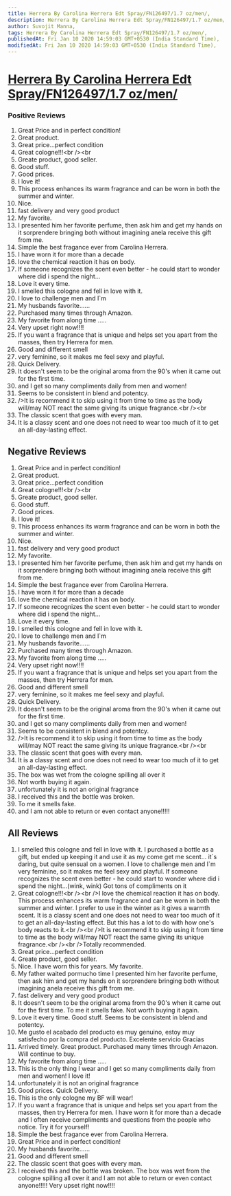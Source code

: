 ```yaml
---
title: Herrera By Carolina Herrera Edt Spray/FN126497/1.7 oz/men/,
description: Herrera By Carolina Herrera Edt Spray/FN126497/1.7 oz/men/,
author: Suvojit Manna,
tags: Herrera By Carolina Herrera Edt Spray/FN126497/1.7 oz/men/,
publishedAt: Fri Jan 10 2020 14:59:03 GMT+0530 (India Standard Time),
modifiedAt: Fri Jan 10 2020 14:59:03 GMT+0530 (India Standard Time),
---
```


# [Herrera By Carolina Herrera Edt Spray/FN126497/1.7 oz/men/](https://products.checkmycream.com/products/Herrera-By-Carolina-Herrera-Edt-SprayFN1264971.7-ozmen.html)

### Positive Reviews

<ol>
      <li>Great Price and in perfect condition!</li>
      <li>Great product.  </li>
      <li>Great price...perfect condition</li>
      <li>Great cologne!!!&lt;br /&gt;&lt;br</li>
      <li>Greate product, good seller.</li>
      <li>Good stuff.</li>
      <li>Good prices.  </li>
      <li>I love it!</li>
      <li>This process enhances its warm fragrance and can be worn in both the summer and winter.  </li>
      <li>Nice.  </li>
      <li>fast delivery and very good product</li>
      <li>My favorite.</li>
      <li>I presented him her favorite perfume, then ask him and get my hands on it sorprendere bringing both without imagining anela receive this gift from me.</li>
      <li>Simple the best fragance ever from Carolina Herrera.</li>
      <li>I have worn it for more than a decade</li>
      <li>love the chemical reaction it has on body.  </li>
      <li>If someone recognizes the scent even better - he could start to wonder where did i spend the night...</li>
      <li>Love it every time.</li>
      <li>I smelled this cologne and fell in love with it.</li>
      <li>I love to challenge men and I&#x60;m</li>
      <li>My husbands favorite......</li>
      <li>Purchased many times through Amazon.  </li>
      <li>My favorite from along time .....</li>
      <li>Very upset right now!!!!</li>
      <li>If you want a fragrance that is unique and helps set you apart from the masses, then try Herrera for men.</li>
      <li>Good and different smell</li>
      <li>very feminine, so it makes me feel sexy and playful.</li>
      <li>Quick Delivery.</li>
      <li>It doesn&#x27;t seem to be the original aroma from the 90&#x27;s when it came out for the first time.</li>
      <li>and I get so many compliments daily from men and women!</li>
      <li>Seems to be consistent in blend and potentcy.</li>
      <li>/&gt;It is recommend it to skip using it from time to time as the body will/may NOT react the same giving its unique fragrance.&lt;br /&gt;&lt;br</li>
      <li>The classic scent that goes with every man.</li>
      <li>It is a classy scent and one does not need to wear too much of it to get an all-day-lasting effect.  </li>
</ol>


<h2>Negative Reviews</h2>
<ol>
<li> Great Price and in perfect condition!</li>
<li> Great product.  </li>
<li> Great price...perfect condition</li>
<li> Great cologne!!!&lt;br /&gt;&lt;br</li>
<li> Greate product, good seller.</li>
<li> Good stuff.</li>
<li> Good prices.  </li>
<li> I love it!</li>
<li> This process enhances its warm fragrance and can be worn in both the summer and winter.  </li>
<li> Nice.  </li>
<li> fast delivery and very good product</li>
<li> My favorite.</li>
<li> I presented him her favorite perfume, then ask him and get my hands on it sorprendere bringing both without imagining anela receive this gift from me.</li>
<li> Simple the best fragance ever from Carolina Herrera.</li>
<li> I have worn it for more than a decade</li>
<li> love the chemical reaction it has on body.  </li>
<li> If someone recognizes the scent even better - he could start to wonder where did i spend the night...</li>
<li> Love it every time.</li>
<li> I smelled this cologne and fell in love with it.</li>
<li> I love to challenge men and I&#x60;m</li>
<li> My husbands favorite......</li>
<li> Purchased many times through Amazon.  </li>
<li> My favorite from along time .....</li>
<li> Very upset right now!!!!</li>
<li> If you want a fragrance that is unique and helps set you apart from the masses, then try Herrera for men.</li>
<li> Good and different smell</li>
<li> very feminine, so it makes me feel sexy and playful.</li>
<li> Quick Delivery.</li>
<li> It doesn&#x27;t seem to be the original aroma from the 90&#x27;s when it came out for the first time.</li>
<li> and I get so many compliments daily from men and women!</li>
<li> Seems to be consistent in blend and potentcy.</li>
<li> /&gt;It is recommend it to skip using it from time to time as the body will/may NOT react the same giving its unique fragrance.&lt;br /&gt;&lt;br</li>
<li> The classic scent that goes with every man.</li>
<li> It is a classy scent and one does not need to wear too much of it to get an all-day-lasting effect.  </li>
<li> The box was wet from the cologne spilling all over it</li>
<li> Not worth buying it again.</li>
<li> unfortunately it is not an original fragrance</li>
<li> I received this and the bottle was broken.</li>
<li> To me it smells fake.</li>
<li> and I am not able to return or even contact anyone!!!!!</li>
</ol>

<h2>All Reviews</h2>

<ol>
    <li> I smelled this cologne and fell in love with it. I purchased a bottle as a gift, but ended up keeping it and use it as my come get me scent... it&#x60;s daring, but quite sensual on a women. I love to challenge men and I&#x60;m very feminine, so it makes me feel sexy and playful. If someone recognizes the scent even better - he could start to wonder where did i spend the night...(wink, wink) Got tons of compliments on it</li>
    <li> Great cologne!!!&lt;br /&gt;&lt;br /&gt;I love the chemical reaction it has on body.  This process enhances its warm fragrance and can be worn in both the summer and winter.  I prefer to use in the winter as it gives a warmth scent.  It is a classy scent and one does not need to wear too much of it to get an all-day-lasting effect.  But this has a lot to do with how one&#x27;s body reacts to it.&lt;br /&gt;&lt;br /&gt;It is recommend it to skip using it from time to time as the body will/may NOT react the same giving its unique fragrance.&lt;br /&gt;&lt;br /&gt;Totally recommended.</li>
    <li> Great price...perfect condition</li>
    <li> Greate product, good seller.</li>
    <li> Nice.  I have worn this for years.  My favorite.</li>
    <li> My father waited pormucho time I presented him her favorite perfume, then ask him and get my hands on it sorprendere bringing both without imagining anela receive this gift from me.</li>
    <li> fast delivery and very good product</li>
    <li> It doesn&#x27;t seem to be the original aroma from the 90&#x27;s when it came out for the first time. To me it smells fake. Not worth buying it again.</li>
    <li> Love it every time. Good stuff. Seems to be consistent in blend and potentcy.</li>
    <li> Me gusto el acabado del producto es muy genuino, estoy muy satisfecho por la compra del producto. Excelente servicio Gracias</li>
    <li> Arrived timely. Great product.  Purchased many times through Amazon.  Will continue to buy.</li>
    <li> My favorite from along time .....</li>
    <li> This is the only thing I wear and I get so many compliments daily from men and women! I love it!</li>
    <li> unfortunately it is not an original fragrance</li>
    <li> Good prices.  Quick Delivery.</li>
    <li> This is the only cologne my BF will wear!</li>
    <li> If you want a fragrance that is unique and helps set you apart from the masses, then try Herrera for men. I have worn it for more than a decade and I often receive compliments and questions from the people who notice. Try it for yourself!</li>
    <li> Simple the best fragance ever from Carolina Herrera.</li>
    <li> Great Price and in perfect condition!</li>
    <li> My husbands favorite......</li>
    <li> Good and different smell</li>
    <li> The classic scent that goes with every man.</li>
    <li> I received this and the bottle was broken. The box was wet from the cologne spilling all over it and I am not able to return or even contact anyone!!!!! Very upset right now!!!!</li>
</ol>




